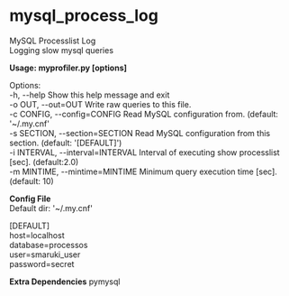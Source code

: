 # mysql_process_log
MySQL Processlist Log<br>
Logging slow mysql queries<br>

**Usage: myprofiler.py [options]** <br>

Options:<br>
-h, --help            					Show this help message and exit<br>
-o OUT, --out=OUT     					Write raw queries to this file.<br>
-c CONFIG, --config=CONFIG  			Read MySQL configuration from. (default: '~/.my.cnf'<br>
-s SECTION, --section=SECTION  			Read MySQL configuration from this section. (default: '[DEFAULT]')<br>
-i INTERVAL, --interval=INTERVAL 		Interval of executing show processlist [sec]. (default:2.0)<br>
-m MINTIME, --mintime=MINTIME  			Minimum query execution time [sec]. (default: 10)<br>


**Config File** <br>
Default dir: '~/.my.cnf'<br>

[DEFAULT]<br>
host=localhost<br>
database=processos<br>
user=smaruki_user<br>
password=secret<br>

**Extra Dependencies**
pymysql
